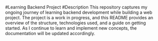 
#Learning Backend Project
#Description
This repository captures my ongoing journey of learning backend development while building a web project. The project is a work in progress, and this README provides an overview of the structure, technologies used, and a guide on getting started. As I continue to learn and implement new concepts, the documentation will be updated accordingly.
